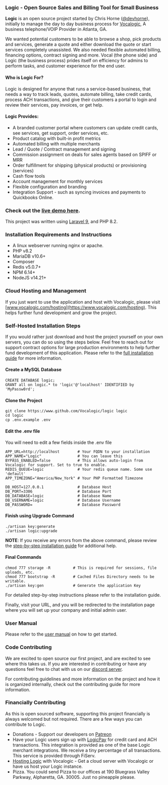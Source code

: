 ### Logic - Open Source Sales and Billing Tool for Small Business

**Logic** is an open source project started by Chris Horne ([@devhorne](https://www.twitter.com/devhorne)), initially to
manage the day to day business process for [Vocalogic](https://www.vocalogic.com), A business telephone/VOIP Provider in
Atlanta, GA.

We wanted potential customers to be able to browse a shop, pick products and services, generate a quote and either
download the quote or start services completely unassisted. We also needed flexible automated billing, financing
options, contract signing and more. Vocal (the phone side) and Logic (the business process) prides itself
on efficiency for admins to perform tasks, and customer experience for the end user.

#### Who is Logic For?

Logic is designed for anyone that runs a service-based business, that needs a way to track leads, quotes,
automate billing, take credit cards, process ACH transactions, and give their customers a portal to login and
review their services, pay invoices, or get help.

#### Logic Provides:

* A branded customer portal where customers can update credit cards, see services, get support, order services, etc.
* Product catalog with built-in profit metrics
* Automated billing with multiple merchants
* Lead / Quote / Contract management and signing
* Commission assignment on deals for sales agents based on SPIFF or MRR
* Order fulfillment for shipping (physical products) or provisioning (services)
* Cash flow tools
* Account management for monthly services
* Flexible configuration and branding
* Integration Support - such as syncing invoices and payments to Quickbooks Online.

### Check out the [live demo here](https://demo.logic.host).

This project was written using [Laravel 9](https://www.laravel.com), and PHP 8.2.

### Installation Requirements and Instructions

* A linux webserver running nginx or apache.
* PHP v8.2
* MariaDB v10.6+
* Composer
* Redis v5.0.7+
* NPM 6.14+
* NodeJS v14.21+

### Cloud Hosting and Management

If you just want to use the application and host with Vocalogic,
please visit [www.vocalogic.com/hosting](https://www.vocalogic.com/hosting).
This helps further fund development and grow the project.

### Self-Hosted Installation Steps

If you would rather just download and host the project yourself on your own servers, you can do so using the steps
below. Feel free to reach out for support contract options for large production environments to help further
fund development of this application. Please refer to the [full installation guide](https://logic.readme.io/docs) for
more information.

#### Create a MySQL Database

````
CREATE DATABASE logic;
GRANT all on logic.* to 'logic'@'localhost' IDENTIFIED by 'MyPassw0rd';
````

#### Clone the Project

````
git clone https://www.github.com/Vocalogic/logic logic
cd logic
cp .env.example .env
````

#### Edit the .env file

You will need to edit a few fields inside the .env file

````
APP_URL=http://localhost        # Your FQDN to your installation
APP_NAME="Logic"                # You can leave this
BYPASS_ENABLED=false            # This allows auto-login from Vocalogic for support. Set to true to enable. 
REDIS_QUEUE=logic               # Your redis queue name. Some use 'default'
APP_TIMEZONE="America/New_York" # Your PHP Formatted Timezone

DB_HOST=127.0.0.1               # Database Host
DB_PORT=3306                    # Database Port
DB_DATABASE=logic               # Database Name
DB_USERNAME=logic               # Database Username     
DB_PASSWORD=                    # Database Password
````

#### Finish using Upgrade Command

````
./artisan key:generate
./artisan logic:upgrade
````

**NOTE**: If you receive any errors from the above command, please review
the [step-by-step installation guide](https://logic.readme.io/docs) for
additional help.

#### Final Commands

````
chmod 777 storage -R          # This is required for sessions, file uploads, etc.
chmod 777 bootstrap -R        # Cached Files Directory needs to be writable.
./artisan key:gen             # Generate the application Key
````

For detailed step-by-step instructions please refer to the installation guide.

Finally, visit your URL, and you will be redirected to the installation page where you will set up your company
and initial admin user.

### User Manual

Please refer to the [user manual](https://logic.readme.io/docs) on how to get started.

### Code Contributing

We are excited to open source our first project, and are excited to see where this takes us. If you are
interested in contributing or have any questions feel free to chat with us on
our [discord server](https://discord.gg/4KBnrXBUNU).

For contributing guidelines and more information on the project and how it is organized internally, check out the
contributing guide for more information.

### Financially Contributing

As this is open sourced software, supporting this project financially is always welcomed but not required. There are a
few ways you can contribute to Logic.

* Donations - Support our developers on [Patreon](https://patreon.com/vocalogic)
* Have your Logic users sign up with [LogicPay](https://www.vocalogic.com/logicpay) for credit card and ACH
  transactions. This integration is provided as one of the base Logic merchant integrations. We receive a tiny
  percentage of all transactions. This service is provided through FiServ.
* [Hosting Logic](https://www.vocalogic.com/hosting) with Vocalogic - Get a cloud server with Vocalogic or have us host
  your Logic instance.
* Pizza. You could send Pizza to our offices at 190 Bluegrass Valley Parkway, Alpharetta, GA. 30005. Just no pineapple
  please.



